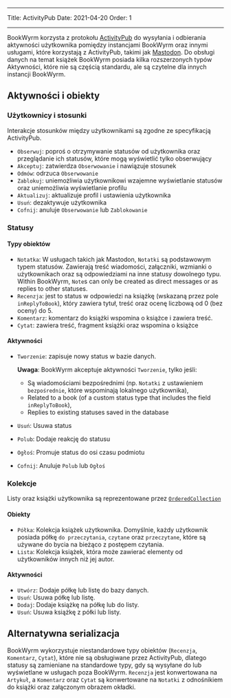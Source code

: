 - - -
Title: ActivityPub Date: 2021-04-20 Order: 1
- - -

BookWyrm korzysta z protokołu [ActivityPub](http://activitypub.rocks/) do wysyłania i odbierania aktywności użytkownika pomiędzy instancjami BookWyrm oraz innymi usługami, które korzystają z ActivityPub, takimi jak [Mastodon](https://joinmastodon.org/). Do obsługi danych na temat książek BookWyrm posiada kilka rozszerzonych typów Aktywności, które nie są częścią standardu, ale są czytelne dla innych instancji BookWyrm.

## Aktywności i obiekty

### Użytkownicy i stosunki
Interakcje stosunków między użytkownikami są zgodne ze specyfikacją ActivityPub.

- `Obserwuj`: poproś o otrzymywanie statusów od użytkownika oraz przeglądanie ich statusów, które mogą wyświetlić tylko obserwujący
- `Akceptuj`: zatwierdza `Obserwowanie` i nawiązuje stosunek
- `Odmów`: odrzuca `Obserwowanie`
- `Zablokuj`: uniemożliwia użytkownikowi wzajemne wyświetlanie statusów oraz uniemożliwia wyświetlanie profilu
- `Aktualizuj`: aktualizuje profil i ustawienia użytkownika
- `Usuń`: dezaktywuje użytkownika
- `Cofnij`: anuluje `Obserwowanie` lub `Zablokowanie`

### Statusy
#### Typy obiektów

- `Notatka`: W usługach takich jak Mastodon, `Notatki` są podstawowym typem statusów. Zawierają treść wiadomości, załączniki, wzmianki o użytkownikach oraz są odpowiedziami na inne statusy dowolnego typu. Within BookWyrm, `Note`s can only be created as direct messages or as replies to other statuses.
- `Recenzja`: jest to status w odpowiedzi na książkę (wskazaną przez pole `inReplyToBook`), który zawiera tytuł, treść oraz ocenę liczbową od 0 (bez oceny) do 5.
- `Komentarz`: komentarz do książki wspomina o książce i zawiera treść.
- `Cytat`: zawiera treść, fragment książki oraz wspomina o książce


#### Aktywności

- `Tworzenie`: zapisuje nowy status w bazie danych.

   **Uwaga**: BookWyrm akceptuje aktywności `Tworzenie`, tylko jeśli:

   - Są wiadomościami bezpośrednimi (np. `Notatki` z ustawieniem `bezpośrednie`, które wspominają lokalnego użytkownika),
   - Related to a book (of a custom status type that includes the field `inReplyToBook`),
   - Replies to existing statuses saved in the database
- `Usuń`: Usuwa status
- `Polub`: Dodaje reakcję do statusu
- `Ogłoś`: Promuje status do osi czasu podmiotu
- `Cofnij`: Anuluje `Polub` lub `Ogłoś`

### Kolekcje
Listy oraz książki użytkownika są reprezentowane przez [`OrderedCollection`](https://www.w3.org/TR/activitystreams-vocabulary/#dfn-orderedcollection)

#### Obiekty

- `Półka`: Kolekcja książek użytkownika. Domyślnie, każdy użytkownik posiada półkę `do przeczytania`, `czytane` oraz `przeczytane`, które są używane do bycia na bieżąco z postępem czytania.
- `Lista`: Kolekcja książek, która może zawierać elementy od użytkowników innych niż jej autor.

#### Aktywności

- `Utwórz`: Dodaje półkę lub listę do bazy danych.
- `Usuń`: Usuwa półkę lub listę.
- `Dodaj`: Dodaje książkę na półkę lub do listy.
- `Usuń`: Usuwa książkę z półki lub listy.


## Alternatywna serializacja
BookWyrm wykorzystuje niestandardowe typy obiektów (`Recenzja`, `Komentarz`, `Cytat`), które nie są obsługiwane przez ActivityPub, dlatego statusy są zamieniane na standardowe typy, gdy są wysyłane do lub wyświetlane w usługach poza BookWyrm. `Recenzja` jest konwertowana na `Artykuł`, a `Komentarz` oraz `Cytat` są konwertowane na `Notatki` z odnośnikiem do książki oraz załączonym obrazem okładki.
